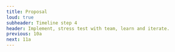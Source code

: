 ```yaml
---
title: Proposal
loud: true
subheader: Timeline step 4
header: Implement, stress test with team, learn and iterate.
previous: 10a
next: 11a
---
```

